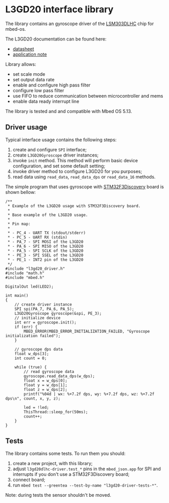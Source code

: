 # L3GD20 interface library

The library contains an gyroscope driver of the
[LSM303DLHC](https://www.st.com/en/mems-and-sensors/lsm303dlhc.html) chip for mbed-os.

The L3GD20 documentation can be found here:

- [datasheet](https://www.st.com/resource/en/datasheet/l3gd20.pdf)
- [application note](https://www.st.com/content/ccc/resource/technical/document/application_note/2c/d9/a7/f8/43/48/48/64/DM00119036.pdf/files/DM00119036.pdf/jcr:content/translations/en.DM00119036.pdf)

Library allows:

- set scale mode
- set output data rate
- enable and configure high pass filter
- configure low pass filter
- use FIFO to reduce communication between microcontroller and mems
- enable data ready interrupt line

The library is tested and and compatible with Mbed OS 5.13.

## Driver usage

Typical interface usage contains the following steps:

1. create and configure `SPI` interface;
2. create `L3GD20Gyroscope` driver instances;
3. invoke `init` method. This method will perform basic device configuration, and set some default setting;
4. invoke driver method to configure L3GD20 for you purposes;
5. read data using `read_data`, `read_data_dps` or `read_data_16` methods.

The simple program that uses gyroscope with [STM32F3Discovery](https://www.st.com/en/evaluation-tools/stm32f3discovery.html)
board is shown bellow:

```
/**
 * Example of the L3GD20 usage with STM32F3Discovery board.
 *
 * Base example of the L3GD20 usage.
 *
 * Pin map:
 *
 * - PC_4 - UART TX (stdout/stderr)
 * - PC_5 - UART RX (stdin)
 * - PA_7 - SPI MOSI of the L3GD20
 * - PA_6 - SPI MISO of the L3GD20
 * - PA_5 - SPI SCLK of the L3GD20
 * - PE_3 - SPI SSEL of the L3GD20
 * - PE_1 - INT2 pin of the L3GD20
 */
#include "l3gd20_driver.h"
#include "math.h"
#include "mbed.h"

DigitalOut led(LED2);

int main()
{
    // create driver instance
    SPI spi(PA_7, PA_6, PA_5);
    L3GD20Gyroscope gyroscope(&spi, PE_3);
    // initialize device
    int err = gyroscope.init();
    if (err) {
        MBED_ERROR(MBED_ERROR_INITIALIZATION_FAILED, "Gyroscope initialization failed");
    }

    // gyroscope dps data
    float w_dps[3];
    int count = 0;

    while (true) {
        // read gyroscope data
        gyroscope.read_data_dps(w_dps);
        float x = w_dps[0];
        float y = w_dps[1];
        float z = w_dps[2];
        printf("%04d | wx: %+7.2f dps, wy: %+7.2f dps, wz: %+7.2f dps\n", count, x, y, z);

        led = !led;
        ThisThread::sleep_for(50ms);
        count++;
    }
}
```

## Tests

The library contains some tests. To run them you should:

1. create a new project, with this library;
2. adjust `l3gd20dlhc-driver.test_*` pins in the `mbed_json.app` for SPI and interrupts if you don't use a STM32F3Discovery board; 
3. connect board;
4. run `mbed test --greentea --test-by-name "l3gd20-driver-tests-*"`.

Note: during tests the sensor shouldn't be moved.
